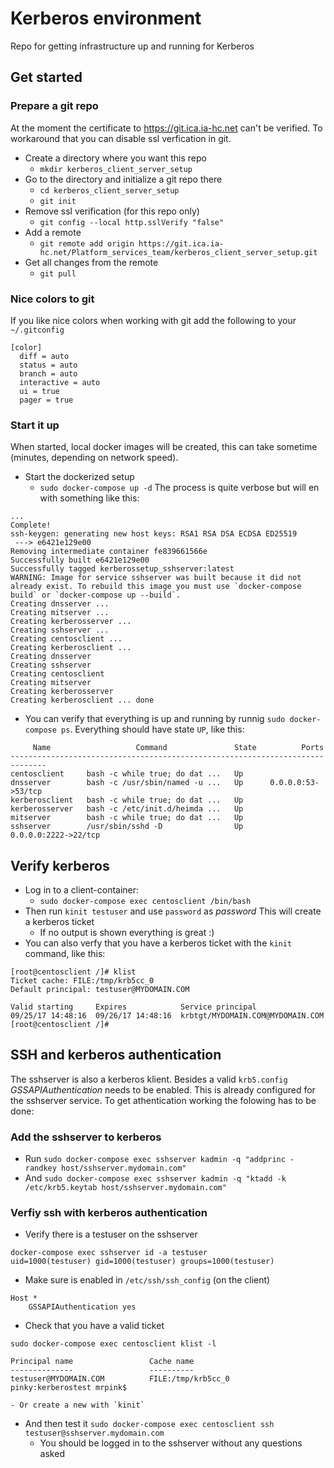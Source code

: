# Kerberos environment
Repo for getting infrastructure up and running for Kerberos

## Get started
### Prepare a git repo
At the moment the certificate to https://git.ica.ia-hc.net can't be verified. To workaround that you can disable ssl verfication in git.
- Create a directory where you want this repo
    - `mkdir kerberos_client_server_setup`
- Go to the directory and initialize a git repo there
    - `cd kerberos_client_server_setup` 
    - `git init`
- Remove ssl verification (for this repo only)
    - `git config --local http.sslVerify "false"`
- Add a remote
    - `git remote add origin https://git.ica.ia-hc.net/Platform_services_team/kerberos_client_server_setup.git`
- Get all changes from the remote
    - `git pull`
    
### Nice colors to git 
If you like nice colors when working with git add the following to your `~/.gitconfig`
```
[color]
  diff = auto
  status = auto
  branch = auto
  interactive = auto
  ui = true
  pager = true
```
    
### Start it up
When started, local docker images will be created, this can take sometime (minutes, depending on network speed). 
- Start the dockerized setup
    - `sudo docker-compose up -d`
The process is quite verbose but will en with something like this:
```
...
Complete!
ssh-keygen: generating new host keys: RSA1 RSA DSA ECDSA ED25519
 ---> e6421e129e00
Removing intermediate container fe839661566e
Successfully built e6421e129e00
Successfully tagged kerberossetup_sshserver:latest
WARNING: Image for service sshserver was built because it did not already exist. To rebuild this image you must use `docker-compose build` or `docker-compose up --build`.
Creating dnsserver ...
Creating mitserver ...
Creating kerberosserver ...
Creating sshserver ...
Creating centosclient ...
Creating kerberosclient ...
Creating dnsserver
Creating sshserver
Creating centosclient
Creating mitserver
Creating kerberosserver
Creating kerberosclient ... done
```
- You can verify that everything is up and running by runnig `sudo docker-compose ps`. Everything should have state `UP`, like this:
```
     Name                   Command               State          Ports
------------------------------------------------------------------------------
centosclient     bash -c while true; do dat ...   Up
dnsserver        bash -c /usr/sbin/named -u ...   Up      0.0.0.0:53->53/tcp
kerberosclient   bash -c while true; do dat ...   Up
kerberosserver   bash -c /etc/init.d/heimda ...   Up
mitserver        bash -c while true; do dat ...   Up
sshserver        /usr/sbin/sshd -D                Up      0.0.0.0:2222->22/tcp
```

## Verify kerberos
- Log in to a client-container:
    - `sudo docker-compose exec centosclient /bin/bash`
- Then run `kinit testuser` and use `password` as _password_ This will create a kerberos ticket
    - If no output is shown everything is great :)
- You can also verfy that you have a kerberos ticket with the `kinit` command, like this:

```
[root@centosclient /]# klist
Ticket cache: FILE:/tmp/krb5cc_0
Default principal: testuser@MYDOMAIN.COM

Valid starting     Expires            Service principal
09/25/17 14:48:16  09/26/17 14:48:16  krbtgt/MYDOMAIN.COM@MYDOMAIN.COM
[root@centosclient /]#
```

## SSH and kerberos authentication
The sshserver is also a kerberos klient. Besides a valid `krb5.config` _GSSAPIAuthentication_ needs to be enabled. This is already configured for the sshserver service. To get athentication working the folowing has to be done:

### Add the sshserver to kerberos
- Run `sudo docker-compose exec sshserver kadmin -q "addprinc -randkey host/sshserver.mydomain.com"`
- And `sudo docker-compose exec sshserver kadmin -q "ktadd -k /etc/krb5.keytab host/sshserver.mydomain.com"`

### Verfiy ssh with kerberos authentication
- Verify there is a testuser on the sshserver
```
docker-compose exec sshserver id -a testuser
uid=1000(testuser) gid=1000(testuser) groups=1000(testuser)
```
- Make sure is enabled in `/etc/ssh/ssh_config` (on the client)
```
Host *
	GSSAPIAuthentication yes
```
- Check that you have a valid ticket
```
sudo docker-compose exec centosclient klist -l

Principal name                 Cache name
--------------                 ----------
testuser@MYDOMAIN.COM          FILE:/tmp/krb5cc_0
pinky:kerberostest mrpink$
```
    - Or create a new with `kinit`
- And then test it `sudo docker-compose exec centosclient ssh testuser@sshserver.mydomain.com`
    - You should be logged in to the sshserver without any questions asked

    
